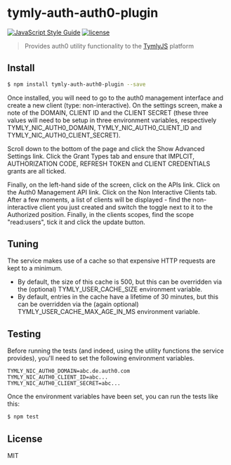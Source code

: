 # tymly-auth-auth0-plugin
[![JavaScript Style Guide](https://img.shields.io/badge/code_style-standard-brightgreen.svg)](https://standardjs.com) [![license](https://img.shields.io/github/license/mashape/apistatus.svg)](https://github.com/wmfs/tymly/blob/master/plugins/tymly-auth-auth0-plugin/LICENSE)

> Provides auth0 utility functionality to the [TymlyJS](http://www.tymlyjs.io) platform

## <a name="install"></a>Install
```bash
$ npm install tymly-auth-auth0-plugin --save
```

Once installed, you will need to go to the auth0 management interface and create a new client (type: non-interactive).  On the settings screen, make a note of the DOMAIN, CLIENT ID and the CLIENT SECRET (these three values will need to be setup in three environment variables, respectively TYMLY_NIC_AUTH0_DOMAIN, TYMLY_NIC_AUTH0_CLIENT_ID and TYMLY_NIC_AUTH0_CLIENT_SECRET).

Scroll down to the bottom of the page and click the Show Advanced Settings link.  Click the Grant Types tab and ensure that IMPLCIT, AUTHORIZATION CODE, REFRESH TOKEN and CLIENT CREDENTIALS grants are all ticked.

Finally, on the left-hand side of the screen, click on the APIs link.  Click on the Auth0 Management API link.  Click on the Non Interactive Clients tab.  After a few moments, a list of clients will be displayed - find the non-interactive client you just created and switch the toggle next to it to the Authorized position.  Finally, in the clients scopes, find the scope "read:users", tick it and click the update button.


## <a name="tuning"></a>Tuning
The service makes use of a cache so that expensive HTTP requests are kept to a minimum.
 - By default, the size of this cache is 500, but this can be overridden via the (optional) TYMLY_USER_CACHE_SIZE environment variable.
 - By default, entries in the cache have a lifetime of 30 minutes, but this can be overridden via the (again optional) TYMLY_USER_CACHE_MAX_AGE_IN_MS environment variable.


## <a name="test"></a>Testing

Before running the tests (and indeed, using the utility functions the service provides), you'll need to set the following environment variables.

```
TYMLY_NIC_AUTH0_DOMAIN=abc.de.auth0.com
TYMLY_NIC_AUTH0_CLIENT_ID=abc...
TYMLY_NIC_AUTH0_CLIENT_SECRET=abc...
```

Once the environment variables have been set, you can run the tests like this:

```bash
$ npm test
```


## <a name="license"></a>License

MIT
